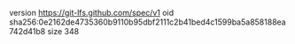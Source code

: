 version https://git-lfs.github.com/spec/v1
oid sha256:0e2162de4735360b9110b95dbf2111c2b41bed4c1599ba5a858188ea742d41b8
size 348
